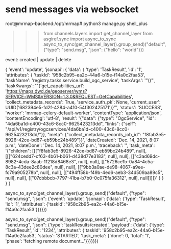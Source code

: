 
# send messages via websocket

root@mrmap-backend:/opt/mrmap# python3 manage.py shell_plus

>>> from channels.layers import get_channel_layer
>>> from asgiref.sync import async_to_sync
>>> async_to_sync(get_channel_layer().group_send)("default", {"type": "send.msg", "json": {"hello": "world"}})

event: created | update | delete

{
    'event': 'update',
    'jsonapi': {
        'data': {
            'type': 'TaskResult',
            'id': '1',
            'attributes': {
                'taskId': '958c2b95-ea2c-44a6-b15e-f14a0c2faa53',
                'taskName': 'registry.tasks.service.build_ogc_service',
                'taskArgs': '"()"',
                'taskKwargs': '"{'get_capabilities_url': 'https://maps.dwd.de/geoserver/wms?SERVICE=WMS&VERSION=1.3.0&REQUEST=GetCapabilities', 'collect_metadata_records': True, 'service_auth_pk': None, 'current_user': UUID('682394e5-fd2f-4284-a410-54f302425171')}"',
                'status': 'SUCCESS',
                'worker': 'mrmap-celery-default-worker',
                'contentType': 'application/json',
                'contentEncoding': 'utf-8',
                'result': '{"data": {"type": "OgcService", "id": "4da6ba1d-c400-43c6-8cc0-9625423213dd", "links": {"self": "/api/v1/registry/ogcservices/4da6ba1d-c400-43c6-8cc0-9625423213dd/"}}, "meta": {"collect_metadata_records_job_id": "f8fab3e5-8926-42ce-bd87-eb59bc24b489"}}',
                'dateCreated': 'Dec. 14, 2021, 8:07 p.m.',
                'dateDone': 'Dec. 14, 2021, 8:07 p.m.',
                'traceback': '',
                'task_meta': '{"children": [[["f8fab3e5-8926-42ce-bd87-eb59bc24b489", null], [[["624cedd7-cf63-4b61-b061-d438d77e3183", null], null], [["c3ad69dc-8982-4cda-8aab-11218d8468e3", null], null], [["5726ce1b-0a84-4c5a-8c3a-43dee2c80dee", null], null], [["9bb3a0ae-de98-4067-a9ee-fc79a905278b", null], null], [["494ff58b-f49b-4ed6-aeb3-34d509aa89c5", null], null], [["07cbbbcb-7797-41ba-b7b0-0c075fa36312", null], null]]]]}'
            }
        }
    }
}


async_to_sync(get_channel_layer().group_send)("default", {"type": "send.msg", "json": {'event': 'update', 'jsonapi': {'data': {'type': 'TaskResult', 'id': '1', 'attributes': {'taskId': '958c2b95-ea2c-44a6-b15e-f14a0c2faa53'}}}}})


async_to_sync(get_channel_layer().group_send)("default", {"type": "send.msg", "json": {'type': 'taskResults/created', 'payload': {'data': {'type': 'TaskResult', 'id': '1234', 'attributes': {'taskId': '958c2b95-ea2c-44a6-b15e-f14a0c2faa53', 'status': 'STARTED', 'task_meta': {'done': 0, 'total': '1', 'phase': 'fetching remote document...'}}}}}})